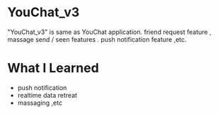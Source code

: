 # YouChat_v3

"YouChat_v3" is same as YouChat application. friend request feature , massage send / seen features .
push notification feature ,etc.

# What I Learned

- push notification
- realtime data retreat
- massaging ,etc
